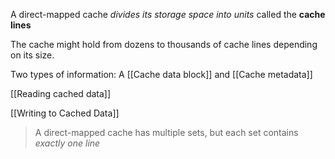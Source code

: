 A direct-mapped cache *divides its storage space into units* called the **cache lines**

The cache might hold from dozens to thousands of cache lines depending on its size.

Two types of information: A [[Cache data block]] and [[Cache metadata]]

[[Reading cached data]]

[[Writing to Cached Data]]

> A direct-mapped cache has multiple sets, but each set contains *exactly one line*

